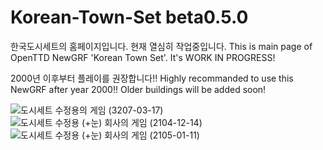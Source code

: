 # Korean-Town-Set beta0.5.0

한국도시세트의 홈페이지입니다. 현재 열심히 작업중입니다. 
This is main page of OpenTTD NewGRF 'Korean Town Set'. It's WORK IN PROGRESS!

2000년 이후부터 플레이를 권장합니다!!
Highly recommanded to use this NewGRF after year 2000!! Older buildings will be added soon!

![도시세트 수정용의 게임 (3207-03-17)](https://github.com/SerpensNebula/Korean-Town-Set/assets/75788864/2d31a550-f033-4201-a330-7bea86291dbf)
![도시세트 수정용 (+눈) 회사의 게임 (2104-12-14)](https://github.com/SerpensNebula/Korean-Town-Set/assets/75788864/b362174e-929b-479b-9b2b-c592e1f9bcbe)
![도시세트 수정용 (+눈) 회사의 게임 (2105-01-11)](https://github.com/SerpensNebula/Korean-Town-Set/assets/75788864/be7a1127-d2c0-4be9-a9da-2bb540c1437b)

